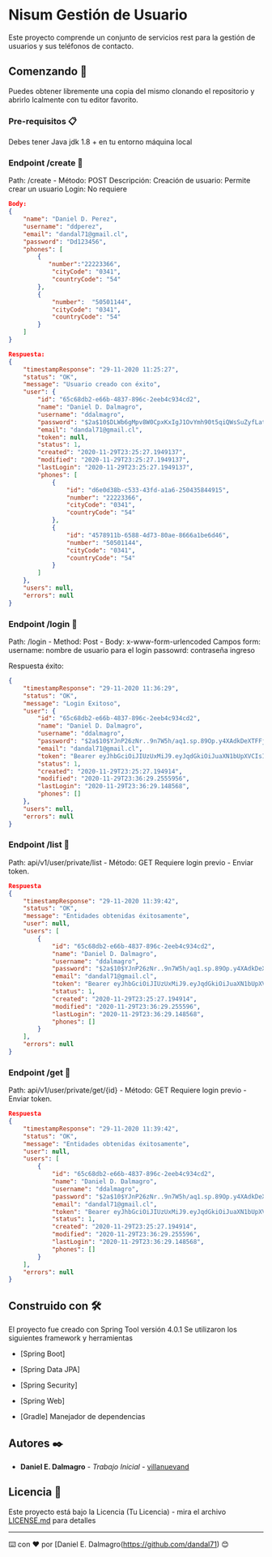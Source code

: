 # Nisum Gestión de Usuario

Este proyecto comprende un conjunto de servicios rest para la gestión de usuarios y sus teléfonos de contacto.

## Comenzando 🚀

Puedes obtener libremente una copia del mismo clonando el repositorio y abrirlo lcalmente con tu editor favorito.


### Pre-requisitos 📋

Debes tener Java jdk 1.8 + en tu entorno máquina local 



### Endpoint /create 🔧

Path: /create - Método: POST
Descripción: Creación de usuario: Permite crear un usuario
Login: No requiere

```json
Body:
{        
    "name": "Daniel D. Perez",
    "username": "ddperez",
    "email": "dandal71@gmail.cl",  
    "password": "Dd123456",    
    "phones": [
        {
           "number":"22223366",
            "cityCode": "0341",
            "countryCode": "54"
        },
        {
            "number":  "50501144",
            "cityCode": "0341",
            "countryCode": "54"
        }
    ]  
}

Respuesta:
{
    "timestampResponse": "29-11-2020 11:25:27",
    "status": "OK",
    "message": "Usuario creado con éxito",
    "user": {
        "id": "65c68db2-e66b-4837-896c-2eeb4c934cd2",
        "name": "Daniel D. Dalmagro",
        "username": "ddalmagro",
        "password": "$2a$10$DLWb6gMpv8W0CpxKxIgJ1OvYmh90t5qiQWsSuZyfLatQ.SSwS8yLa",
        "email": "dandal71@gmail.cl",
        "token": null,
        "status": 1,
        "created": "2020-11-29T23:25:27.1949137",
        "modified": "2020-11-29T23:25:27.1949137",
        "lastLogin": "2020-11-29T23:25:27.1949137",
        "phones": [
            {
                "id": "d6e0d38b-c533-43fd-a1a6-250435844915",
                "number": "22223366",
                "cityCode": "0341",
                "countryCode": "54"
            },
            {
                "id": "4578911b-6588-4d73-80ae-8666a1be6d46",
                "number": "50501144",
                "cityCode": "0341",
                "countryCode": "54"
            }
        ]
    },
    "users": null,
    "errors": null
}

```


### Endpoint /login 🔧
Path: /login - Method: Post - Body: x-www-form-urlencoded 
Campos form: 
username: nombre de usuario para el login
passowrd: contraseña ingreso 

Respuesta éxito:
```json
{
    "timestampResponse": "29-11-2020 11:36:29",
    "status": "OK",
    "message": "Login Exitoso",
    "user": {
        "id": "65c68db2-e66b-4837-896c-2eeb4c934cd2",
        "name": "Daniel D. Dalmagro",
        "username": "ddalmagro",
        "password": "$2a$10$YJnP26zNr..9n7W5h/aq1.sp.89Op.y4XAdkDeXTFFjUDnszCdSoO",
        "email": "dandal71@gmail.cl",
        "token": "Bearer eyJhbGciOiJIUzUxMiJ9.eyJqdGkiOiJuaXN1bUpXVCIsInN1YiI6ImRkYWxtYWdybyIsImF1dGhvcml0aWVzIjpbIlJPTEVfVVNFUiJdLCJpYXQiOjE2MDY3MDM3ODksImV4cCI6MTYwNjcwNDM4OX0.RZnEi8t6sRWnOb1a6ofK1vUohQzzKSPB1MgZSsho_jWmsq4kPW_QDfdUlbfJIdwx-UgRexuvBUP-NYtxpmaegg",
        "status": 1,
        "created": "2020-11-29T23:25:27.194914",
        "modified": "2020-11-29T23:36:29.2555956",
        "lastLogin": "2020-11-29T23:36:29.148568",
        "phones": []
    },
    "users": null,
    "errors": null
}

```

### Endpoint /list 🔧
Path: api/v1/user/private/list - Método: GET
Requiere login previo - Enviar token.
```json
Respuesta
{
    "timestampResponse": "29-11-2020 11:39:42",
    "status": "OK",
    "message": "Entidades obtenidas éxitosamente",
    "user": null,
    "users": [
        {
            "id": "65c68db2-e66b-4837-896c-2eeb4c934cd2",
            "name": "Daniel D. Dalmagro",
            "username": "ddalmagro",
            "password": "$2a$10$YJnP26zNr..9n7W5h/aq1.sp.89Op.y4XAdkDeXTFFjUDnszCdSoO",
            "email": "dandal71@gmail.cl",
            "token": "Bearer eyJhbGciOiJIUzUxMiJ9.eyJqdGkiOiJuaXN1bUpXVCIsInN1YiI6ImRkYWxtYWdybyIsImF1dGhvcml0aWVzIjpbIlJPTEVfVVNFUiJdLCJpYXQiOjE2MDY3MDM3ODksImV4cCI6MTYwNjcwNDM4OX0.RZnEi8t6sRWnOb1a6ofK1vUohQzzKSPB1MgZSsho_jWmsq4kPW_QDfdUlbfJIdwx-UgRexuvBUP-NYtxpmaegg",
            "status": 1,
            "created": "2020-11-29T23:25:27.194914",
            "modified": "2020-11-29T23:36:29.255596",
            "lastLogin": "2020-11-29T23:36:29.148568",
            "phones": []
        }
    ],
    "errors": null
}
```


### Endpoint /get 🔧
Path: api/v1/user/private/get/{id} - Método: GET
Requiere login previo - Enviar token.

```json
Respuesta
{
    "timestampResponse": "29-11-2020 11:39:42",
    "status": "OK",
    "message": "Entidades obtenidas éxitosamente",
    "user": null,
    "users": [
        {
            "id": "65c68db2-e66b-4837-896c-2eeb4c934cd2",
            "name": "Daniel D. Dalmagro",
            "username": "ddalmagro",
            "password": "$2a$10$YJnP26zNr..9n7W5h/aq1.sp.89Op.y4XAdkDeXTFFjUDnszCdSoO",
            "email": "dandal71@gmail.cl",
            "token": "Bearer eyJhbGciOiJIUzUxMiJ9.eyJqdGkiOiJuaXN1bUpXVCIsInN1YiI6ImRkYWxtYWdybyIsImF1dGhvcml0aWVzIjpbIlJPTEVfVVNFUiJdLCJpYXQiOjE2MDY3MDM3ODksImV4cCI6MTYwNjcwNDM4OX0.RZnEi8t6sRWnOb1a6ofK1vUohQzzKSPB1MgZSsho_jWmsq4kPW_QDfdUlbfJIdwx-UgRexuvBUP-NYtxpmaegg",
            "status": 1,
            "created": "2020-11-29T23:25:27.194914",
            "modified": "2020-11-29T23:36:29.255596",
            "lastLogin": "2020-11-29T23:36:29.148568",
            "phones": []
        }
    ],
    "errors": null
}
```


## Construido con 🛠️

El proyecto fue creado con Spring Tool versión 4.0.1
Se utilizaron los siguientes framework y herramientas
* [Spring Boot] 
* [Spring Data JPA]
* [Spring Security]
* [Spring Web]

* [Gradle] Manejador de dependencias

## Autores ✒️

* **Daniel E. Dalmagro** - *Trabajo Inicial* - [villanuevand](https://github.com/dandal71)

## Licencia 📄

Este proyecto está bajo la Licencia (Tu Licencia) - mira el archivo [LICENSE.md](LICENSE.md) para detalles

---
⌨️ con ❤️ por [Daniel E. Dalmagro(https://github.com/dandal71) 😊
